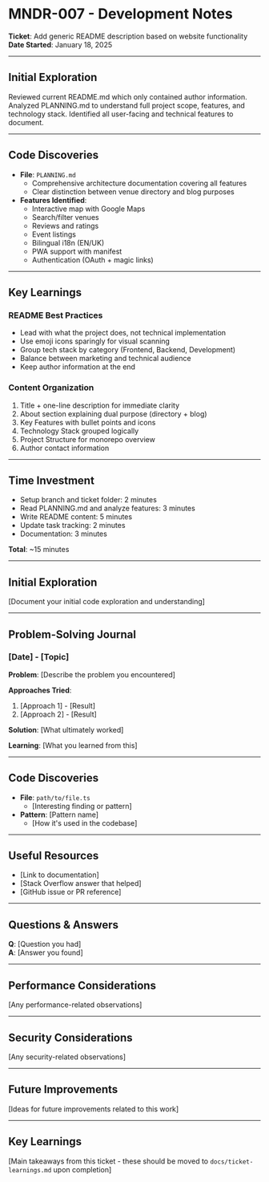 # MNDR-007 - Development Notes

**Ticket**: Add generic README description based on website functionality  
**Date Started**: January 18, 2025

---

## Initial Exploration

Reviewed current README.md which only contained author information. Analyzed PLANNING.md to understand full project scope, features, and technology stack. Identified all user-facing and technical features to document.

---

## Code Discoveries

- **File**: `PLANNING.md`
  - Comprehensive architecture documentation covering all features
  - Clear distinction between venue directory and blog purposes
- **Features Identified**:
  - Interactive map with Google Maps
  - Search/filter venues
  - Reviews and ratings
  - Event listings
  - Bilingual i18n (EN/UK)
  - PWA support with manifest
  - Authentication (OAuth + magic links)

---

## Key Learnings

### README Best Practices

- Lead with what the project does, not technical implementation
- Use emoji icons sparingly for visual scanning
- Group tech stack by category (Frontend, Backend, Development)
- Balance between marketing and technical audience
- Keep author information at the end

### Content Organization

1. Title + one-line description for immediate clarity
2. About section explaining dual purpose (directory + blog)
3. Key Features with bullet points and icons
4. Technology Stack grouped logically
5. Project Structure for monorepo overview
6. Author contact information

---

## Time Investment

- Setup branch and ticket folder: 2 minutes
- Read PLANNING.md and analyze features: 3 minutes
- Write README content: 5 minutes
- Update task tracking: 2 minutes
- Documentation: 3 minutes

**Total**: ~15 minutes

---

## Initial Exploration

[Document your initial code exploration and understanding]

---

## Problem-Solving Journal

### [Date] - [Topic]

**Problem**: [Describe the problem you encountered]

**Approaches Tried**:

1. [Approach 1] - [Result]
2. [Approach 2] - [Result]

**Solution**: [What ultimately worked]

**Learning**: [What you learned from this]

---

## Code Discoveries

- **File**: `path/to/file.ts`
  - [Interesting finding or pattern]
- **Pattern**: [Pattern name]
  - [How it's used in the codebase]

---

## Useful Resources

- [Link to documentation]
- [Stack Overflow answer that helped]
- [GitHub issue or PR reference]

---

## Questions & Answers

**Q**: [Question you had]  
**A**: [Answer you found]

---

## Performance Considerations

[Any performance-related observations]

---

## Security Considerations

[Any security-related observations]

---

## Future Improvements

[Ideas for future improvements related to this work]

---

## Key Learnings

[Main takeaways from this ticket - these should be moved to `docs/ticket-learnings.md` upon completion]
